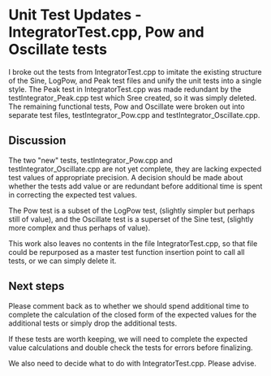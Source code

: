 # Unit Test Updates - IntegratorTest.cpp, Pow and Oscillate tests

I broke out the tests from IntegratorTest.cpp to imitate the existing structure of the Sine, LogPow, and Peak test files and unify the unit tests into a single style.  The Peak test in IntegratorTest.cpp was made redundant by the testIntegrator_Peak.cpp test which Sree created, so it was simply deleted.  The remaining functional tests, Pow and Oscillate were broken out into separate test files, testIntegrator_Pow.cpp and testIntegrator_Oscillate.cpp.

## Discussion 

The two "new" tests, testIntegrator_Pow.cpp and testIntegrator_Oscillate.cpp are not yet complete, they are lacking expected test values of appropriate precision.  A decision should be made about whether the tests add value or are redundant before additional time is spent in correcting the expected test values.

The Pow test is a subset of the LogPow test, (slightly simpler but perhaps still of value), and the Oscillate test is a superset of the Sine test, (slightly more complex and thus perhaps of value).

This work also leaves no contents in the file IntegratorTest.cpp, so that file could be repurposed as a master test function insertion point to call all tests, or we can simply delete it.

## Next steps

Please comment back as to whether we should spend additional time to complete the calculation of the closed form of the expected values for the additional tests or simply drop the additional tests.

If these tests are worth keeping, we will need to complete the expected value calculations and double check the tests for errors before finalizing.

We also need to decide what to do with IntegratorTest.cpp.  Please advise.
